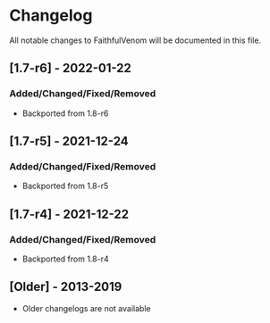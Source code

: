 # Changelog
All notable changes to FaithfulVenom will be documented in this file.

## [1.7-r6] - 2022-01-22
### Added/Changed/Fixed/Removed
- Backported from 1.8-r6

## [1.7-r5] - 2021-12-24
### Added/Changed/Fixed/Removed
- Backported from 1.8-r5

## [1.7-r4] - 2021-12-22
### Added/Changed/Fixed/Removed
- Backported from 1.8-r4

## [Older] - 2013-2019
- Older changelogs are not available
